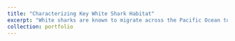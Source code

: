```yaml
---
title: "Characterizing Key White Shark Habitat"
excerpt: "White sharks are known to migrate across the Pacific Ocean to the lee of Hawai’i Island in the spring and early summer. Little is known about why white sharks perform this migration and how key oceanographic features like eddies and seamounts affect their behavior. We analyzed novel white shark Pop-up Satellite Tag (PSAT) data tracking both males and females migrating to the lee of Hawaii and performing diel vertical migrations. We also performed in-situ sampling of oceanography in the region, targeting eddies, eddy fronts, and seamounts to rationalize these migrations. Data from CTD hydrocasts, ADCP sampling, and meter net tows suggest that the core of anticyclonic eddies, peripheries of cyclonic eddies, and seamounts are structuring vibrant mesopelagic communities in the area. <br/><img src='/images/ws_hawaii.png'>"
collection: portfolio
---
```

